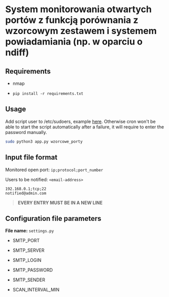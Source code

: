 # System monitorowania otwartych portów z funkcją porównania z wzorcowym zestawem i systemem powiadamiania (np. w oparciu o ndiff)

## Requirements

- nmap

- `pip install -r requirements.txt`

## Usage

Add script user to /etc/sudoers, example [here](https://phoenixnap.com/kb/how-to-create-sudo-user-on-ubuntu). Otherwise cron won't be able to start the script automatically after a failure, it will require to enter the password manually.

```bash
sudo python3 app.py wzorcowe_porty
```

## Input file format

Monitored open port:
`ip;protocol;port_number`

Users to be notified:
`<email-address>`

```
192.168.0.1;tcp;22
notified@admin.com
```

> **EVERY ENTRY MUST BE IN A NEW LINE**

## Configuration file parameters

**File name:** `settings.py`

- SMTP_PORT
- SMTP_SERVER
- SMTP_LOGIN
- SMTP_PASSWORD

- SMTP_SENDER
- SCAN_INTERVAL_MIN
